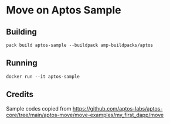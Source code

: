 # Move on Aptos Sample

## Building

```
pack build aptos-sample --buildpack amp-buildpacks/aptos
```

## Running

```
docker run --it aptos-sample
```

## Credits

Sample codes copied from https://github.com/aptos-labs/aptos-core/tree/main/aptos-move/move-examples/my_first_dapp/move
